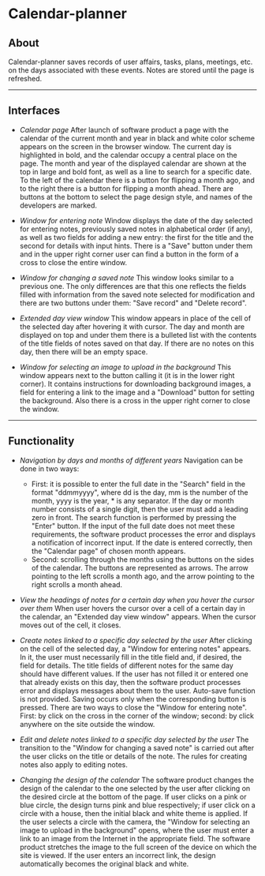 # Calendar-planner

## About
Calendar-planner saves records of user affairs, tasks, plans, meetings, etc. on the days associated with these events. Notes are stored until the page is refreshed.
***

## Interfaces
* _Calendar page_
After launch of software product a page with the calendar of the current month and year in black and white color scheme appears on the screen in the browser window. The current day is highlighted in bold, and the calendar occupy a central place on the page. The month and year of the displayed calendar are shown at the top in large and bold font, as well as a line to search for a specific date. To the left of the calendar there is a button for flipping a month ago, and to the right there is a button for flipping a month ahead. There are buttons at the bottom to select the page design style, and names of the developers are marked.

* _Window for entering note_
Window displays the date of the day selected for entering notes, previously saved notes in alphabetical order (if any), as well as two fields for adding a new entry: the first for the title and the second for details with input hints. There is a "Save" button under them and in the upper right corner user can find a button in the form of a cross to close the entire window.

* _Window for changing a saved note_
This window looks similar to a previous one. The only differences are that this one reflects the fields filled with information from the saved note selected for modification and there are two buttons under them: "Save record" and "Delete record".

* _Extended day view window_
This window appears in place of the cell of the selected day after hovering it with cursor. The day and month are displayed on top and under them there is a bulleted list with the contents of the title fields of notes saved on that day. If there are no notes on this day, then there will be an empty space.

* _Window for selecting an image to upload in the background_
This window appears next to the button calling it (it is in the lower right corner). It contains instructions for downloading background images, a field for entering a link to the image and a "Download" button for setting the background. Also there is a cross in the upper right corner to close the window.
***

## Functionality
* _Navigation by days and months of different years_
Navigation can be done in two ways:
    * First: it is possible to enter the full date in the "Search" field in the format "dd*mm*yyyy", where dd is the day, mm is the number of the month, yyyy is the year, * is any separator. If the day or month number consists of a single digit, then the user must add a leading zero in front. The search function is performed by pressing the "Enter" button. If the input of the full date does not meet these requirements, the software product processes the error and displays a notification of incorrect input. If the date is entered correctly, then the "Calendar page" of chosen month appears.
    * Second: scrolling through the months using the buttons on the sides of the calendar. The buttons are represented as arrows. The arrow pointing to the left scrolls a month ago, and the arrow pointing to the right scrolls a month ahead.

* _View the headings of notes for a certain day when you hover the cursor over them_
When user hovers the cursor over a cell of a certain day in the calendar, an "Extended day view window" appears. When the cursor moves out of the cell, it closes.

* _Create notes linked to a specific day selected by the user_
After clicking on the cell of the selected day, a "Window for entering notes" appears. In it, the user must necessarily fill in the title field and, if desired, the field for details. The title fields of different notes for the same day should have different values. If the user has not filled it or entered one that already exists on this day, then the software product processes error and displays messages about them to the user. Auto-save function is not provided. Saving occurs only when the corresponding button is pressed. There are two ways to close the "Window for entering note". First: by click on the cross in the corner of the window; second: by click anywhere on the site outside the window.

* _Edit and delete notes linked to a specific day selected by the user_
The transition to the "Window for changing a saved note" is carried out after the user clicks on the title or details of the note. The rules for creating notes also apply to editing notes.

* _Changing the design of the calendar_
The software product changes the design of the calendar to the one selected by the user after clicking on the desired circle at the bottom of the page. If user clicks on a pink or blue circle, the design turns pink and blue respectively; if user click on a circle with a house, then the initial black and white theme is applied. If the user selects a circle with the camera, the "Window for selecting an image to upload in the background" opens, where the user must enter a link to an image from the Internet in the appropriate field. The software product stretches the image to the full screen of the device on which the site is viewed. If the user enters an incorrect link, the design automatically becomes the original black and white.